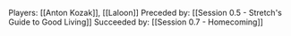 Players: [[Anton Kozak]], [[Laloon]]
Preceded by: [[Session 0.5 - Stretch's Guide to Good Living]]
Succeeded by: [[Session 0.7 - Homecoming]]